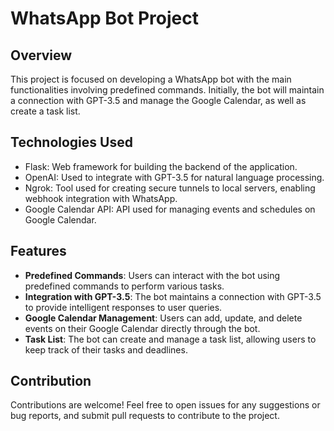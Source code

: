# WhatsApp Bot Project

## Overview

This project is focused on developing a WhatsApp bot with the main functionalities involving predefined commands. Initially, the bot will maintain a connection with GPT-3.5 and manage the Google Calendar, as well as create a task list.

## Technologies Used

- Flask: Web framework for building the backend of the application.
- OpenAI: Used to integrate with GPT-3.5 for natural language processing.
- Ngrok: Tool used for creating secure tunnels to local servers, enabling webhook integration with WhatsApp.
- Google Calendar API: API used for managing events and schedules on Google Calendar.

## Features

- **Predefined Commands**: Users can interact with the bot using predefined commands to perform various tasks.
- **Integration with GPT-3.5**: The bot maintains a connection with GPT-3.5 to provide intelligent responses to user queries.
- **Google Calendar Management**: Users can add, update, and delete events on their Google Calendar directly through the bot.
- **Task List**: The bot can create and manage a task list, allowing users to keep track of their tasks and deadlines.

<!-- ## Setup Instructions -->

<!-- 1. Clone the repository: `git clone https://github.com/your_username/whatsapp-bot.git`

2. Install dependencies: `pip install -r requirements.txt`

3. Configure Ngrok for webhook integration with WhatsApp.

4. Set up authentication for Google Calendar API and obtain credentials.

5. Update the necessary configuration variables in the Flask application.

6. Run the Flask application: `python app.py`

<!-- Must be a static link -->
<!-- 7. Start the Ngrok tunnel: `ngrok http 5000`

8. Configure the webhook URL in the WhatsApp API platform to point to the Ngrok tunnel URL.

9. The bot is now ready to use!  -->

## Contribution

Contributions are welcome! Feel free to open issues for any suggestions or bug reports, and submit pull requests to contribute to the project.






 




